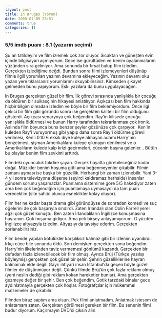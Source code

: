 ```yaml
---
layout: post
title: In Bruges (Yorum)
date: 2008-07-09 23:51
comments: true
categories: []
---
```

<h3>5/5 imdb puanı : 8.1 (yazarın seçimi)</h3>
Şu an tatildeyim ve film izlemek çok zor oluyor. Sıcaktan ve güneşten evin içinde bilgisayarı açmıyorum. Gece ise gürültüden ve benim oyalanmalarım yüzünden sıra gelmiyor. Ama sonunda bir fırsat bulup film izledim. Gerçekten izlediğime değdi. Bundan sonra filmi izlemeyenleri düşünüp filmle ilgili yorumları yazının devamına ekleyeceğim. Yazının devamı oku yazan yere tıklarsanız yorumlarımı okuyabilirsiniz. Kimseden şikayet gelmeden bunu yapıyorum. Eski yazılara da bunu uygulayacağım.

<!--more-->

In Bruges gerçekten güzel bir film. İlk görevi sırasında yanlışlıkla bir çocuğu da öldüren bir suikasçinin hikayesi anlatılıyor. Açıkçası ben film hakkında hiçbir bilgim olmadan izledim ve böyle bir film beklemiyordum. Önce ilgi çekici bir film gibi göründü sonra ise gerçekten kaliteli bir film olduğunu gösterdi. Açıkçası senaryoyu çok beğendim. Ray'in kilisede çocuğu yanlışlıkla öldürmesi ve bunun Harry tarafından tekrarlanması çok ironik. Aslında film boyunca buna benzer şeyler gözünüze çok çarpıyor.  Ken'in kuleden Ray'i vuruyormuş gibi yapıp daha sonra Ray'i öldürme görevi verilmesi, Ken'i 0.10 € eksik diye kuleye almayan adamı Harry'nin benzetmesi, şişman Amerikalılara kuleye çıkmayın denilmesi ve o Amerikalıların kulede kalp krizi geçirmeleri, cücenin başına gelenler... Bütün bu olaylar benim film zevkimi arttırdı.

Filmdeki oyunculuk takdire şayan. Gerçek hayatta görebileceğiniz kadar doğal. Müzikler benim hoşuma gitti ama beğenmeyenler çıkabilir. Filmin zamanı aşması ise başka bir güzellik. Herhangi bir zaman izlenebilir. Yani 3-4 yıl sonra televizyona düşerse (seyirci kaldıramaz herhalde) insanlar gündem sorunu yaşamazlar. Puanlama sistemime göre 5/5 hakediyor zaten ama ben çok beğendiğim için puanlamaya uymasaydı da tam puan verecektim (site sahibi olunca esneklikler kolay oluyor).

Film her ne kadar başta drama gibi göründüyse de sonradan komedi ve suç öğelerini de çok başarıyla sindirdi. Zaten İrlandalı olan Colin Farrell yerel ağzı çok güzel konuştu. Ben zaten İrlandalıların İngilizce konuşmasına hayranım. Çok hoşuma gidiyor. Ama pek birşey anlayamıyorum. O yüzden İngilizce altyazıyla izledim. Altyazıyı da tavsiye ederim. Gerçekten zorlanabilirsiniz.

Film bende yapılan kötülükler karşılıksız kalmaz gibi bir izlenim uyandırdı. Irkçı cüce bile sonunda öldü. Son demişken gerçekten sonu beğendim. Harry'nin ilkelerinden taviz vermemesi gönlümü kazandı. Gerçekten bir defadan fazla izlenebilecek bir film olmuş. Ayrıca Brüj (Türkçe yazılışı böyleymiş) gerçekten çok güzel bir şehir. Şehrin güzelliklerine hayran kalmamak elde değil. Gayri ihtiyari insan İstanbul'da geçen böyle güzel filmler de düşünmüyor değil. Çünkü filmde Brüj'ün çok fazla reklamı olmuş (yeni neslin dediği gibi reklam kokan hareketler bunlar). Ama gerçekten gezmeye değer bir şehir. Ben çok beğendim. Gotik tarzdaki binalar gece aydınlatmayla gerçekten çok hoşlar. Fotoğrafçılar için mükemmel malzemeler de çıkabilir.

Filmden biraz saptım ama olsun. Pek filmi anlatmadım. Anlatmak istesem de anlatamam zaten. Gerçekten görülmesi gereken bir film. Bu senenin filmi budur diyorum. Kaçırmayın DVD'si çıksın alın.
